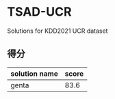 # TSAD-UCR
Solutions for KDD2021 UCR dataset

## 得分
|solution name|score|
|-------------|-----|
| genta       | 83.6|
